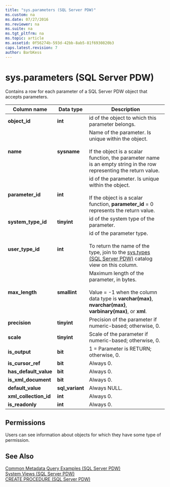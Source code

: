 ```yaml
---
title: "sys.parameters (SQL Server PDW)"
ms.custom: na
ms.date: 07/27/2016
ms.reviewer: na
ms.suite: na
ms.tgt_pltfrm: na
ms.topic: article
ms.assetid: 0f56274b-593d-42bb-8ab5-81f6930820b3
caps.latest.revision: 7
author: BarbKess
---
```

# sys.parameters (SQL Server PDW)
Contains a row for each parameter of a SQL Server PDW object that accepts parameters.  
  
|Column name|Data type|Description|  
|---------------|-------------|---------------|  
|**object_id**|**int**|id of the object to which this parameter belongs.|  
|**name**|**sysname**|Name of the parameter. Is unique within the object.<br /><br />If the object is a scalar function, the parameter name is an empty string in the row representing the return value.|  
|**parameter_id**|**int**|id of the parameter. Is unique within the object.<br /><br />If the object is a scalar function, **parameter_id** = 0 represents the return value.|  
|**system_type_id**|**tinyint**|id of the system type of the parameter.|  
|**user_type_id**|**int**|id of the parameter type.<br /><br />To return the name of the type, join to the [sys.types &#40;SQL Server PDW&#41;](../../mpp/sqlpdw/sys-types-sql-server-pdw.md) catalog view on this column.|  
|**max_length**|**smallint**|Maximum length of the parameter, in bytes.<br /><br />Value = -1 when the column data type is **varchar(max)**, **nvarchar(max)**, **varbinary(max)**, or **xml**.|  
|**precision**|**tinyint**|Precision of the parameter if numeric-based; otherwise, 0.|  
|**scale**|**tinyint**|Scale of the parameter if numeric-based; otherwise, 0.|  
|**is_output**|**bit**|1 = Parameter is RETURN; otherwise, 0.|  
|**is_cursor_ref**|**bit**|Always 0.|  
|**has_default_value**|**bit**|Always 0.|  
|**is_xml_document**|**bit**|Always 0.|  
|**default_value**|**sql_variant**|Always NULL.|  
|**xml_collection_id**|**int**|Always 0.|  
|**is_readonly**|**int**|Always 0.|  
  
## Permissions  
Users can see information about objects for which they have some type of permission.  
  
## See Also  
[Common Metadata Query Examples &#40;SQL Server PDW&#41;](../../mpp/sqlpdw/common-metadata-query-examples-sql-server-pdw.md)  
[System Views &#40;SQL Server PDW&#41;](../../mpp/sqlpdw/system-views-sql-server-pdw.md)  
[CREATE PROCEDURE &#40;SQL Server PDW&#41;](../../mpp/sqlpdw/create-procedure-sql-server-pdw.md)  
  
